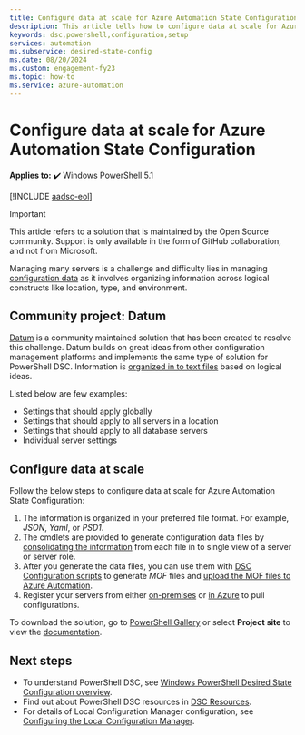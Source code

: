 ```yaml
---
title: Configure data at scale for Azure Automation State Configuration
description: This article tells how to configure data at scale for Azure Automation State Configuration.
keywords: dsc,powershell,configuration,setup
services: automation
ms.subservice: desired-state-config
ms.date: 08/20/2024
ms.custom: engagement-fy23
ms.topic: how-to
ms.service: azure-automation
---
```


# Configure data at scale for Azure Automation State Configuration

**Applies to:** :heavy_check_mark: Windows PowerShell 5.1

[!INCLUDE [aadsc-eol](~/includes/dsc-automation/aadsc-eol.md)]

> [!IMPORTANT]
> This article refers to a solution that is maintained by the Open Source community. Support is only available in the form of GitHub collaboration, and not from Microsoft.

Managing many servers is a challenge and difficulty lies in managing [configuration data](/powershell/dsc/configurations/configdata) as it involves organizing information across logical constructs like location, type, and environment.

## Community project: Datum

[Datum](https://github.com/gaelcolas/Datum) is a community maintained solution that has been created to resolve this challenge. Datum builds on great ideas from other configuration management platforms and implements the same type of solution for PowerShell DSC. Information is [organized in to text files](https://github.com/gaelcolas/Datum#3-intended-usage) based on logical ideas.

Listed below are few examples:

- Settings that should apply globally
- Settings that should apply to all servers in a location
- Settings that should apply to all database servers
- Individual server settings


## Configure data at scale

Follow the below steps to configure data at scale for Azure Automation State Configuration:

1. The information is organized in your preferred file format. For example, *JSON*, *Yaml*, or *PSD1*.
1. The cmdlets are provided to generate configuration data files by [consolidating the information](https://github.com/gaelcolas/Datum#datum-tree) from each file in to single view of a server or server role.
1. After you generate the data files, you can use them with [DSC Configuration scripts](/powershell/dsc/configurations/write-compile-apply-configuration) to generate *MOF* files and [upload the MOF files to Azure Automation](./tutorial-configure-servers-desired-state.md#create-and-upload-a-configuration-to-azure-automation).
1. Register your servers from either [on-premises](./automation-dsc-onboarding.md#enable-physicalvirtual-linux-machines)
or [in Azure](./automation-dsc-onboarding.md#enable-azure-vms) to pull configurations.

To download the solution, go to [PowerShell Gallery](https://www.powershellgallery.com/packages/datum/) or select **Project site** to view the [documentation](https://github.com/gaelcolas/Datum#2-getting-started--concepts).


## Next steps

- To understand PowerShell DSC, see [Windows PowerShell Desired State Configuration overview](/powershell/dsc/overview).
- Find out about PowerShell DSC resources in [DSC Resources](/powershell/dsc/resources/resources).
- For details of Local Configuration Manager configuration, see [Configuring the Local Configuration Manager](/powershell/dsc/managing-nodes/metaconfig).
